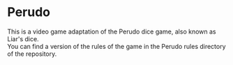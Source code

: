 # Perudo
This is a video game adaptation of the Perudo dice game, also known as Liar's dice.  
You can find a version of the rules of the game in the Perudo rules directory of the repository.
